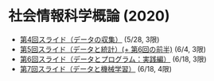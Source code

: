 # 社会情報科学概論 (2020)

- [第4回スライド（データの収集）](slide/SISIntro2020_04-kawashima.pdf) (5/28, 3限)
- [第5回スライド（データと統計）(+ 第6回の前半)](slide/SISIntro2020_05-kawashima.pdf) (6/4, 3限)
- [第6回スライド（データとプログラム：実践編）](slide/SISIntro2020_06-kawashima.pdf) (6/18, 3限)
- [第7回スライド（データと機械学習）](slide/SISIntro2020_07-kawashima.pdf) (6/18, 4限)

